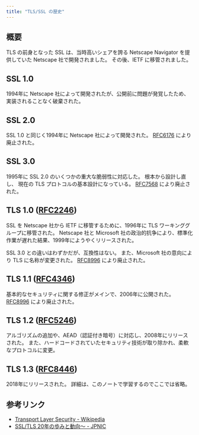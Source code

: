 ```yaml
---
title: "TLS/SSL の歴史"
---
```


## 概要

TLS の前身となった SSL は、当時高いシェアを誇る Netscape Navigator を提供していた Netscape 社で開発されました。
その後、IETF に移管されました。

## SSL 1.0

1994年に Netscape 社によって開発されたが、公開前に問題が発覚したため、実装されることなく破棄された。

## SSL 2.0

SSL 1.0 と同じく1994年に Netscape 社によって開発された。
[RFC6176](https://datatracker.ietf.org/doc/html/rfc6176) により廃止された。

## SSL 3.0

1995年に SSL 2.0 のいくつかの重大な脆弱性に対応した。
根本から設計し直し、 現在の TLS プロトコルの基本設計になっている。
[RFC7568](https://datatracker.ietf.org/doc/html/rfc7568) により廃止された。

## TLS 1.0 ([RFC2246](https://datatracker.ietf.org/doc/html/rfc2246))

SSL を Netscape 社から IETF に移管するために、1996年に TLS ワーキンググループに移管された。
Netscape 社と Microsoft 社の政治的抗争により、標準化作業が遅れた結果、1999年にようやくリリースされた。

SSL 3.0 との違いはわずかだが、互換性はない。
また、Microsoft 社の意向により TLS に名称が変更された。
[RFC8996](https://datatracker.ietf.org/doc/html/rfc8996) により廃止された。

## TLS 1.1 ([RFC4346](https://datatracker.ietf.org/doc/html/rfc4346))

基本的なセキュリティに関する修正がメインで、2006年に公開された。
[RFC8996](https://datatracker.ietf.org/doc/html/rfc8996) により廃止された。

## TLS 1.2 ([RFC5246](https://datatracker.ietf.org/doc/html/rfc5246))

アルゴリズムの追加や、AEAD（認証付き暗号）に対応し、2008年にリリースされた。
また、ハードコードされていたセキュリティ技術が取り除かれ、柔軟なプロトコルに変更。

## TLS 1.3 ([RFC8446](https://datatracker.ietf.org/doc/html/rfc8446))

2018年にリリースされた。
詳細は、このノートで学習するのでここでは省略。

## 参考リンク

- [Transport Layer Security - Wikipedia](https://ja.wikipedia.org/wiki/Transport_Layer_Security)
- [SSL/TLS 20年の歩みと動向～ - JPNIC](https://www.nic.ad.jp/ja/newsletter/No59/0800.html)
